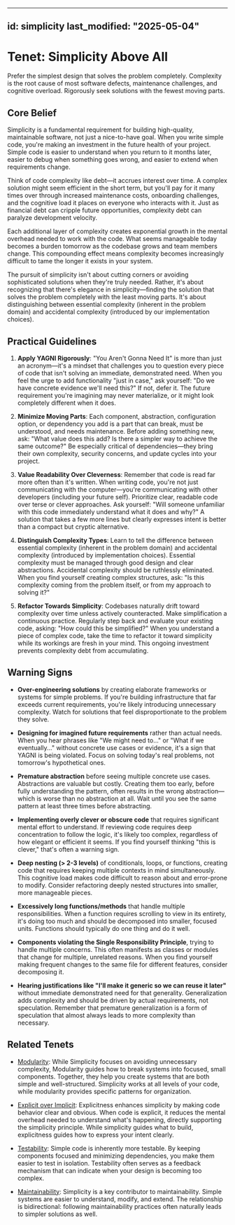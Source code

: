 ______________________________________________________________________

## id: simplicity last_modified: "2025-05-04"

# Tenet: Simplicity Above All

Prefer the simplest design that solves the problem completely. Complexity is the root cause of most software defects, maintenance challenges, and cognitive overload. Rigorously seek solutions with the fewest moving parts.

## Core Belief

Simplicity is a fundamental requirement for building high-quality, maintainable software, not just a nice-to-have goal. When you write simple code, you're making an investment in the future health of your project. Simple code is easier to understand when you return to it months later, easier to debug when something goes wrong, and easier to extend when requirements change.

Think of code complexity like debt—it accrues interest over time. A complex solution might seem efficient in the short term, but you'll pay for it many times over through increased maintenance costs, onboarding challenges, and the cognitive load it places on everyone who interacts with it. Just as financial debt can cripple future opportunities, complexity debt can paralyze development velocity.

Each additional layer of complexity creates exponential growth in the mental overhead needed to work with the code. What seems manageable today becomes a burden tomorrow as the codebase grows and team members change. This compounding effect means complexity becomes increasingly difficult to tame the longer it exists in your system.

The pursuit of simplicity isn't about cutting corners or avoiding sophisticated solutions when they're truly needed. Rather, it's about recognizing that there's elegance in simplicity—finding the solution that solves the problem completely with the least moving parts. It's about distinguishing between essential complexity (inherent in the problem domain) and accidental complexity (introduced by our implementation choices).

## Practical Guidelines

1. **Apply YAGNI Rigorously**: "You Aren't Gonna Need It" is more than just an acronym—it's a mindset that challenges you to question every piece of code that isn't solving an immediate, demonstrated need. When you feel the urge to add functionality "just in case," ask yourself: "Do we have concrete evidence we'll need this?" If not, defer it. The future requirement you're imagining may never materialize, or it might look completely different when it does.

1. **Minimize Moving Parts**: Each component, abstraction, configuration option, or dependency you add is a part that can break, must be understood, and needs maintenance. Before adding something new, ask: "What value does this add? Is there a simpler way to achieve the same outcome?" Be especially critical of dependencies—they bring their own complexity, security concerns, and update cycles into your project.

1. **Value Readability Over Cleverness**: Remember that code is read far more often than it's written. When writing code, you're not just communicating with the computer—you're communicating with other developers (including your future self). Prioritize clear, readable code over terse or clever approaches. Ask yourself: "Will someone unfamiliar with this code immediately understand what it does and why?" A solution that takes a few more lines but clearly expresses intent is better than a compact but cryptic alternative.

1. **Distinguish Complexity Types**: Learn to tell the difference between essential complexity (inherent in the problem domain) and accidental complexity (introduced by implementation choices). Essential complexity must be managed through good design and clear abstractions. Accidental complexity should be ruthlessly eliminated. When you find yourself creating complex structures, ask: "Is this complexity coming from the problem itself, or from my approach to solving it?"

1. **Refactor Towards Simplicity**: Codebases naturally drift toward complexity over time unless actively counteracted. Make simplification a continuous practice. Regularly step back and evaluate your existing code, asking: "How could this be simplified?" When you understand a piece of complex code, take the time to refactor it toward simplicity while its workings are fresh in your mind. This ongoing investment prevents complexity debt from accumulating.

## Warning Signs

- **Over-engineering solutions** by creating elaborate frameworks or systems for simple problems. If you're building infrastructure that far exceeds current requirements, you're likely introducing unnecessary complexity. Watch for solutions that feel disproportionate to the problem they solve.

- **Designing for imagined future requirements** rather than actual needs. When you hear phrases like "We might need to..." or "What if we eventually..." without concrete use cases or evidence, it's a sign that YAGNI is being violated. Focus on solving today's real problems, not tomorrow's hypothetical ones.

- **Premature abstraction** before seeing multiple concrete use cases. Abstractions are valuable but costly. Creating them too early, before fully understanding the pattern, often results in the wrong abstraction—which is worse than no abstraction at all. Wait until you see the same pattern at least three times before abstracting.

- **Implementing overly clever or obscure code** that requires significant mental effort to understand. If reviewing code requires deep concentration to follow the logic, it's likely too complex, regardless of how elegant or efficient it seems. If you find yourself thinking "this is clever," that's often a warning sign.

- **Deep nesting (> 2-3 levels)** of conditionals, loops, or functions, creating code that requires keeping multiple contexts in mind simultaneously. This cognitive load makes code difficult to reason about and error-prone to modify. Consider refactoring deeply nested structures into smaller, more manageable pieces.

- **Excessively long functions/methods** that handle multiple responsibilities. When a function requires scrolling to view in its entirety, it's doing too much and should be decomposed into smaller, focused units. Functions should typically do one thing and do it well.

- **Components violating the Single Responsibility Principle**, trying to handle multiple concerns. This often manifests as classes or modules that change for multiple, unrelated reasons. When you find yourself making frequent changes to the same file for different features, consider decomposing it.

- **Hearing justifications like "I'll make it generic so we can reuse it later"** without immediate demonstrated need for that generality. Generalization adds complexity and should be driven by actual requirements, not speculation. Remember that premature generalization is a form of speculation that almost always leads to more complexity than necessary.

## Related Tenets

- [Modularity](/tenets/modularity.md): While Simplicity focuses on avoiding unnecessary complexity, Modularity guides how to break systems into focused, small components. Together, they help you create systems that are both simple and well-structured. Simplicity works at all levels of your code, while modularity provides specific patterns for organization.

- [Explicit over Implicit](/tenets/explicit-over-implicit.md): Explicitness enhances simplicity by making code behavior clear and obvious. When code is explicit, it reduces the mental overhead needed to understand what's happening, directly supporting the simplicity principle. While simplicity guides what to build, explicitness guides how to express your intent clearly.

- [Testability](/tenets/testability.md): Simple code is inherently more testable. By keeping components focused and minimizing dependencies, you make them easier to test in isolation. Testability often serves as a feedback mechanism that can indicate when your design is becoming too complex.

- [Maintainability](/tenets/maintainability.md): Simplicity is a key contributor to maintainability. Simple systems are easier to understand, modify, and extend. The relationship is bidirectional: following maintainability practices often naturally leads to simpler solutions as well.
